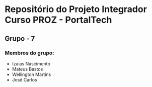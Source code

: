 # Repositório do Projeto Integrador Curso PROZ - PortalTech
## Grupo - 7
### Membros do grupo:
- Izaias Nascimento
- Mateus Bastos
- Wellington Martins
- José Carlos
